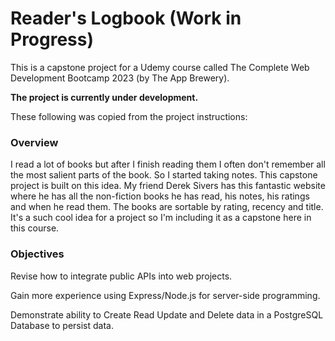 # Reader's Logbook (Work in Progress)
This is a capstone project for a Udemy course called The Complete Web Development Bootcamp 2023 (by The App Brewery).

**The project is currently under development.**

These following was copied from the project instructions: 

### Overview
I read a lot of books but after I finish reading them I often don't remember all the most salient parts of the book. So I started taking notes. This capstone project is built on this idea. My friend Derek Sivers has this fantastic website where he has all the non-fiction books he has read, his notes, his ratings and when he read them. The books are sortable by rating, recency and title. It's a such cool idea for a project so I'm including it as a capstone here in this course.

### Objectives
Revise how to integrate public APIs into web projects.

Gain more experience using Express/Node.js for server-side programming.

Demonstrate ability to Create Read Update and Delete data in a PostgreSQL Database to persist data.